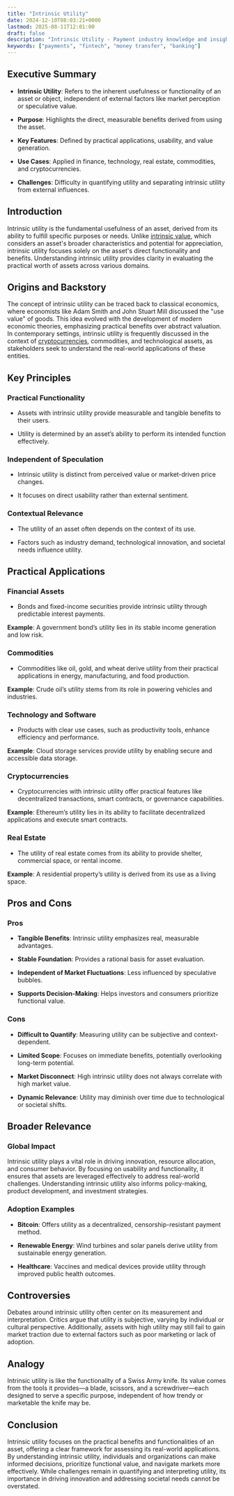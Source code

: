 ```yaml
---
title: "Intrinsic Utility"
date: 2024-12-10T08:03:21+0000
lastmod: 2025-08-11T12:01:00
draft: false
description: "Intrinsic Utility - Payment industry knowledge and insights"
keywords: ["payments", "fintech", "money transfer", "banking"]
---
```


## Executive Summary

- **Intrinsic Utility**: Refers to the inherent usefulness or functionality of an asset or object, independent of external factors like market perception or speculative value.

- **Purpose**: Highlights the direct, measurable benefits derived from using the asset.

- **Key Features**: Defined by practical applications, usability, and value generation.

- **Use Cases**: Applied in finance, technology, real estate, commodities, and cryptocurrencies.

- **Challenges**: Difficulty in quantifying utility and separating intrinsic utility from external influences.

## Introduction

Intrinsic utility is the fundamental usefulness of an asset, derived from its ability to fulfill specific purposes or needs. Unlike [intrinsic value](https://faisalkhanllc.xyz/resources/payments-wiki/i/intrinsic-value/), which considers an asset's broader characteristics and potential for appreciation, intrinsic utility focuses solely on the asset's direct functionality and benefits. Understanding intrinsic utility provides clarity in evaluating the practical worth of assets across various domains.

## Origins and Backstory

The concept of intrinsic utility can be traced back to classical economics, where economists like Adam Smith and John Stuart Mill discussed the "use value" of goods. This idea evolved with the development of modern economic theories, emphasizing practical benefits over abstract valuation. In contemporary settings, intrinsic utility is frequently discussed in the context of [cryptocurrencies](https://faisalkhanllc.xyz/resources/payments-wiki/c/cryptocurrency/), commodities, and technological assets, as stakeholders seek to understand the real-world applications of these entities.

## Key Principles

### Practical Functionality

- Assets with intrinsic utility provide measurable and tangible benefits to their users.

- Utility is determined by an asset’s ability to perform its intended function effectively.

### Independent of Speculation

- Intrinsic utility is distinct from perceived value or market-driven price changes.

- It focuses on direct usability rather than external sentiment.

### Contextual Relevance

- The utility of an asset often depends on the context of its use.

- Factors such as industry demand, technological innovation, and societal needs influence utility.

## Practical Applications

### Financial Assets

- Bonds and fixed-income securities provide intrinsic utility through predictable interest payments.

**Example**: A government bond’s utility lies in its stable income generation and low risk.

### Commodities

- Commodities like oil, gold, and wheat derive utility from their practical applications in energy, manufacturing, and food production.

**Example**: Crude oil’s utility stems from its role in powering vehicles and industries.

### Technology and Software

- Products with clear use cases, such as productivity tools, enhance efficiency and performance.

**Example**: Cloud storage services provide utility by enabling secure and accessible data storage.

### Cryptocurrencies

- Cryptocurrencies with intrinsic utility offer practical features like decentralized transactions, smart contracts, or governance capabilities.

**Example**: Ethereum’s utility lies in its ability to facilitate decentralized applications and execute smart contracts.

### Real Estate

- The utility of real estate comes from its ability to provide shelter, commercial space, or rental income.

**Example**: A residential property’s utility is derived from its use as a living space.

## Pros and Cons

### Pros

- **Tangible Benefits**: Intrinsic utility emphasizes real, measurable advantages.

- **Stable Foundation**: Provides a rational basis for asset evaluation.

- **Independent of Market Fluctuations**: Less influenced by speculative bubbles.

- **Supports Decision-Making**: Helps investors and consumers prioritize functional value.

### Cons

- **Difficult to Quantify**: Measuring utility can be subjective and context-dependent.

- **Limited Scope**: Focuses on immediate benefits, potentially overlooking long-term potential.

- **Market Disconnect**: High intrinsic utility does not always correlate with high market value.

- **Dynamic Relevance**: Utility may diminish over time due to technological or societal shifts.

## Broader Relevance

### Global Impact

Intrinsic utility plays a vital role in driving innovation, resource allocation, and consumer behavior. By focusing on usability and functionality, it ensures that assets are leveraged effectively to address real-world challenges. Understanding intrinsic utility also informs policy-making, product development, and investment strategies.

### Adoption Examples

- **Bitcoin**: Offers utility as a decentralized, censorship-resistant payment method.

- **Renewable Energy**: Wind turbines and solar panels derive utility from sustainable energy generation.

- **Healthcare**: Vaccines and medical devices provide utility through improved public health outcomes.

## Controversies

Debates around intrinsic utility often center on its measurement and interpretation. Critics argue that utility is subjective, varying by individual or cultural perspective. Additionally, assets with high utility may still fail to gain market traction due to external factors such as poor marketing or lack of adoption.

## Analogy

Intrinsic utility is like the functionality of a Swiss Army knife. Its value comes from the tools it provides—a blade, scissors, and a screwdriver—each designed to serve a specific purpose, independent of how trendy or marketable the knife may be.

## Conclusion

Intrinsic utility focuses on the practical benefits and functionalities of an asset, offering a clear framework for assessing its real-world applications. By understanding intrinsic utility, individuals and organizations can make informed decisions, prioritize functional value, and navigate markets more effectively. While challenges remain in quantifying and interpreting utility, its importance in driving innovation and addressing societal needs cannot be overstated.